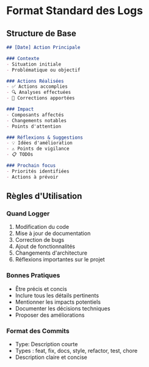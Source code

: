 # Format Standard des Logs

## Structure de Base

```markdown
## [Date] Action Principale

### Contexte
- Situation initiale
- Problématique ou objectif

### Actions Réalisées
- ✅ Actions accomplies
- 🔍 Analyses effectuées
- 🔧 Corrections apportées

### Impact
- Composants affectés
- Changements notables
- Points d'attention

### Réflexions & Suggestions
- 💡 Idées d'amélioration
- ⚠️ Points de vigilance
- 📋 TODOs

### Prochain focus
- Priorités identifiées
- Actions à prévoir
```

## Règles d'Utilisation

### Quand Logger
1. Modification du code
2. Mise à jour de documentation
3. Correction de bugs
4. Ajout de fonctionnalités
5. Changements d'architecture
6. Réflexions importantes sur le projet

### Bonnes Pratiques
- Être précis et concis
- Inclure tous les détails pertinents
- Mentionner les impacts potentiels
- Documenter les décisions techniques
- Proposer des améliorations

### Format des Commits
- Type: Description courte
- Types : feat, fix, docs, style, refactor, test, chore
- Description claire et concise